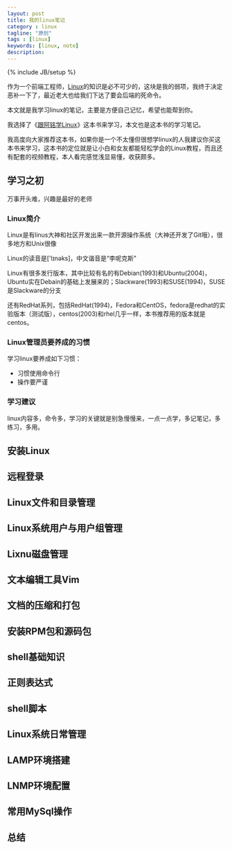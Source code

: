 ```yaml
---
layout: post
title: 我的linux笔记
category : linux
tagline: "原创"
tags : [linux]
keywords: [linux, note]
description: 
---
```

{% include JB/setup %}

作为一个前端工程师，[Linux][1]的知识是必不可少的，这块是我的弱项，我终于决定恶补一下了，最近老大也给我们下达了要会后端的死命令。

本文就是我学习linux的笔记，主要是方便自己记忆，希望也能帮到你。

我选择了《[跟阿铭学Linux][2]》这本书来学习，本文也是这本书的学习笔记。

我高度向大家推荐这本书，如果你是一个不太懂但很想学linux的人我建议你买这本书来学习，这本书的定位就是让小白和女友都能轻松学会的Linux教程，而且还有配套的视频教程，本人看完感觉浅显易懂，收获颇多。

## 学习之初
万事开头难，兴趣是最好的老师

### Linux简介
Linux是有linus大神和社区开发出来一款开源操作系统（大神还开发了Git哦），很多地方和Unix很像

Linux的读音是['lɪnəks]，中文谐音是“李呢克斯”

Linux有很多发行版本，其中比较有名的有Debian(1993)和Ubuntu(2004)，Ubuntu实在Debain的基础上发展来的；Slackware(1993)和SUSE(1994)，SUSE是Slackware的分支

还有RedHat系列，包括RedHat(1994)，Fedora和CentOS，fedora是redhat的实验版本（测试版），centos(2003)和rhel几乎一样，本书推荐用的版本就是centos。

### Linux管理员要养成的习惯
学习linux要养成如下习惯：

- 习惯使用命令行
- 操作要严谨

### 学习建议
linux内容多，命令多，学习的关键就是别急慢慢来，一点一点学，多记笔记，多练习，多用。

## 安装Linux

## 远程登录

## Linux文件和目录管理

## Linux系统用户与用户组管理

## Lixnu磁盘管理

## 文本编辑工具Vim

## 文档的压缩和打包

## 安装RPM包和源码包

## shell基础知识

## 正则表达式

## shell脚本

## Linux系统日常管理

## LAMP环境搭建

## LNMP环境配置

## 常用MySql操作

## 总结


[1]: http://www.linux.org/
[2]: http://www.amazon.cn/gp/product/B00NT1IY3W/ref=as_li_qf_sp_asin_il_tl?ie=UTF8&camp=536&creative=3200&creativeASIN=B00NT1IY3W&linkCode=as2&tag=yanhaijing-23
